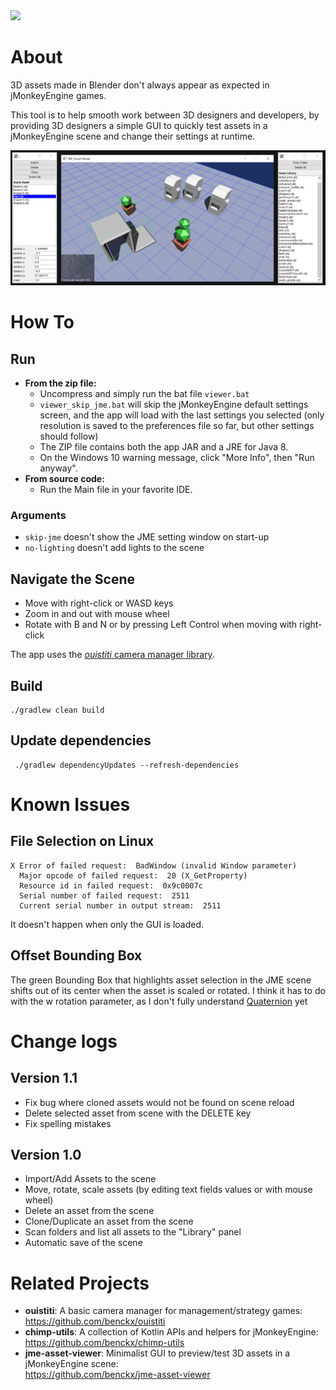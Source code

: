 <a href="https://paypal.me/benckx/2">
<img src="https://img.shields.io/badge/Donate-PayPal-green.svg"/>
</a>

# About

3D assets made in Blender don't always appear as expected in jMonkeyEngine games.

This tool is to help smooth work between 3D designers and developers, by providing 3D designers a simple GUI to quickly
test assets in a jMonkeyEngine scene and change their settings at runtime.

![](img/viewer1.png)

# How To

## Run

* **From the zip file:**
  * Uncompress and simply run the bat file `viewer.bat`
  * `viewer_skip_jme.bat` will skip the jMonkeyEngine default settings screen, and the app will load with the last
    settings you selected (only resolution is saved to the preferences file so far, but other settings should follow)
  * The ZIP file contains both the app JAR and a JRE for Java 8.
  * On the Windows 10 warning message, click "More Info", then "Run anyway".
* **From source code:**
  * Run the Main file in your favorite IDE.

### Arguments

- `skip-jme` doesn't show the JME setting window on start-up
- `no-lighting` doesn't add lights to the scene

## Navigate the Scene

- Move with right-click or WASD keys
- Zoom in and out with mouse wheel
- Rotate with B and N or by pressing Left Control when moving with right-click

The app uses the [*ouistiti* camera manager library](https://github.com/benckx/ouistiti).

## Build

```
./gradlew clean build
```

## Update dependencies

```
 ./gradlew dependencyUpdates --refresh-dependencies
```

# Known Issues

## File Selection on Linux

```
X Error of failed request:  BadWindow (invalid Window parameter)
  Major opcode of failed request:  20 (X_GetProperty)
  Resource id in failed request:  0x9c0007c
  Serial number of failed request:  2511
  Current serial number in output stream:  2511
```

It doesn't happen when only the GUI is loaded.

## Offset Bounding Box

The green Bounding Box that highlights asset selection in the JME scene shifts out of its center when the asset is
scaled or rotated. I think it has to do with the w rotation parameter, as I don't fully
understand [Quaternion](https://javadoc.jmonkeyengine.org/v3.4.0-stable/index.html) yet

# Change logs

## Version 1.1

* Fix bug where cloned assets would not be found on scene reload
* Delete selected asset from scene with the DELETE key
* Fix spelling mistakes

## Version 1.0

* Import/Add Assets to the scene
* Move, rotate, scale assets (by editing text fields values or with mouse wheel)
* Delete an asset from the scene
* Clone/Duplicate an asset from the scene
* Scan folders and list all assets to the "Library" panel
* Automatic save of the scene

# Related Projects

* **ouistiti**: A basic camera manager for management/strategy games:<br/>
  https://github.com/benckx/ouistiti
* **chimp-utils**: A collection of Kotlin APIs and helpers for jMonkeyEngine:<br/>
  https://github.com/benckx/chimp-utils
* **jme-asset-viewer**: Minimalist GUI to preview/test 3D assets in a jMonkeyEngine scene:<br/>
  https://github.com/benckx/jme-asset-viewer
 
